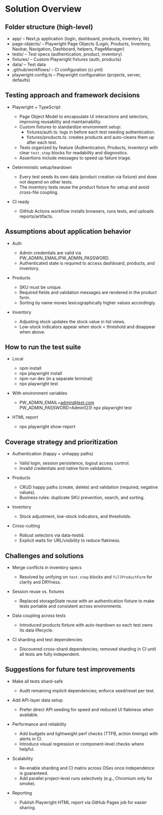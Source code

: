 # Solution Overview

## Folder structure (high-level)

- app/ – Next.js application (login, dashboard, products, inventory, lib)
- page-objects/ – Playwright Page Objects (Login, Products, Inventory, Navbar, Navigation, Dashboard, helpers, PageManager)
- tests/ – Test specs (authentication, product, inventory)
- fixtures/ – Custom Playwright fixtures (auth, products)
- data/ – Test data
- .github/workflows/ – CI configuration (ci.yml)
- playwright.config.ts – Playwright configuration (projects, server, defaults)

## Testing approach and framework decisions

- Playwright + TypeScript
  - Page Object Model to encapsulate UI interactions and selectors, improving reusability and maintainability.
  - Custom fixtures to standardize environment setup:
    - fixtures/auth.ts: logs in before each test needing authentication.
    - fixtures/products.ts: creates products and auto-cleans them up after each test.
  - Tests organized by feature (Authentication, Products, Inventory) with clear `test.step` blocks for readability and diagnostics.
  - Assertions include messages to speed up failure triage.

- Deterministic setup/teardown
  - Every test seeds its own data (product creation via fixture) and does not depend on other tests.
  - The inventory tests reuse the product fixture for setup and avoid cross-file coupling.

- CI ready
  - GitHub Actions workflow installs browsers, runs tests, and uploads reports/artifacts.

## Assumptions about application behavior

- Auth
  - Admin credentials are valid via PW_ADMIN_EMAIL/PW_ADMIN_PASSWORD.
  - Authenticated state is required to access dashboard, products, and inventory.

- Products
  - SKU must be unique.
  - Required fields and validation messages are rendered in the product form.
  - Sorting by name moves lexicographically higher values accordingly.

- Inventory
  - Adjusting stock updates the stock value in list views.
  - Low-stock indicators appear when stock < threshold and disappear when above.

## How to run the test suite

- Local
  - npm install
  - npx playwright install
  - npm run dev (in a separate terminal)
  - npx playwright test

- With environment variables
  - PW_ADMIN_EMAIL=admin@test.com PW_ADMIN_PASSWORD=Admin123! npx playwright test

- HTML report
  - npx playwright show-report

## Coverage strategy and prioritization

- Authentication (happy + unhappy paths)
  - Valid login, session persistence, logout access control.
  - Invalid credentials and native form validations.

- Products
  - CRUD happy paths (create, delete) and validation (required, negative values).
  - Business rules: duplicate SKU prevention, search, and sorting.

- Inventory
  - Stock adjustment, low-stock indicators, and thresholds.

- Cross-cutting
  - Robust selectors via data-testid.
  - Explicit waits for URL/visibility to reduce flakiness.

## Challenges and solutions

- Merge conflicts in inventory specs
  - Resolved by unifying on `test.step` blocks and `fillProductForm` for clarity and DRYness.

- Session reuse vs. fixtures
  - Replaced storageState reuse with an authentication fixture to make tests portable and consistent across environments.

- Data coupling across tests
  - Introduced products fixture with auto-teardown so each test owns its data lifecycle.

- CI sharding and test dependencies
  - Discovered cross-shard dependencies; removed sharding in CI until all tests are fully independent.

## Suggestions for future test improvements

- Make all tests shard-safe
  - Audit remaining implicit dependencies; enforce seed/reset per test.

- Add API-layer data setup
  - Prefer direct API seeding for speed and reduced UI flakiness when available.

- Performance and reliability
  - Add budgets and lightweight perf checks (TTFB, action timings) with alerts in CI.
  - Introduce visual regression or component-level checks where helpful.

- Scalability
  - Re-enable sharding and CI matrix across OSes once independence is guaranteed.
  - Add parallel project-level runs selectively (e.g., Chromium only for smoke).

- Reporting
  - Publish Playwright HTML report via GitHub Pages job for easier sharing.
